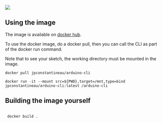 ![](https://github.com/BluetoothKeyboard/Docker_Arduino_CLI/workflows/Build%20Docker%20Image/badge.svg)

## Using the image

The image is available on [docker hub](https://hub.docker.com/repository/docker/bluetoothkeyboard/arduino-cli/general). 

To use the docker image, do a docker pull, then you can call the CLI as part of the docker run command.

Note that to see your sketch, the working directory must be mounted in the image.

```
docker pull jpconstantineau/arduino-cli

docker run -it --mount src=${PWD},target=/mnt,type=bind  jpconstantineau/arduino-cli:latest /arduino-cli

```


## Building the image yourself

```

 docker build .

```